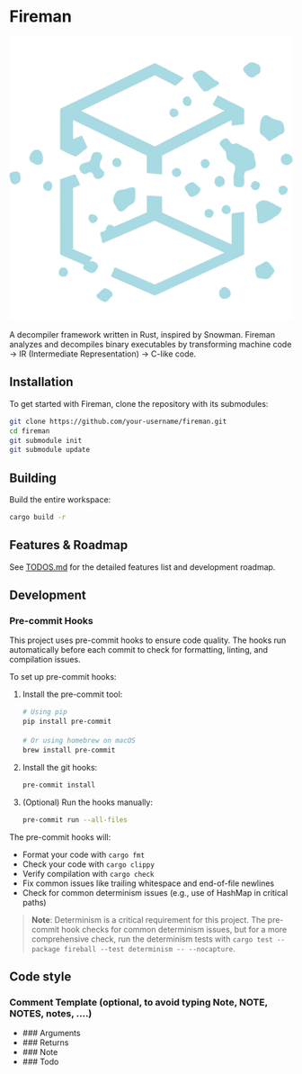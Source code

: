 # Fireman

![Logo](firebat/src-tauri/icons/icon.png)

A decompiler framework written in Rust, inspired by Snowman. Fireman analyzes and decompiles binary executables by
transforming machine code → IR (Intermediate Representation) → C-like code.

## Installation

To get started with Fireman, clone the repository with its submodules:

```bash
git clone https://github.com/your-username/fireman.git
cd fireman
git submodule init
git submodule update
```

## Building

Build the entire workspace:

```bash
cargo build -r
```

## Features & Roadmap

See [TODOS.md](TODOS.md) for the detailed features list and development roadmap.

## Development

### Pre-commit Hooks

This project uses pre-commit hooks to ensure code quality. The hooks run automatically before each commit to check for
formatting, linting, and compilation issues.

To set up pre-commit hooks:

1. Install the pre-commit tool:
   ```bash
   # Using pip
   pip install pre-commit

   # Or using homebrew on macOS
   brew install pre-commit
   ```

2. Install the git hooks:
   ```bash
   pre-commit install
   ```

3. (Optional) Run the hooks manually:
   ```bash
   pre-commit run --all-files
   ```

The pre-commit hooks will:

- Format your code with `cargo fmt`
- Check your code with `cargo clippy`
- Verify compilation with `cargo check`
- Fix common issues like trailing whitespace and end-of-file newlines
- Check for common determinism issues (e.g., use of HashMap in critical paths)

> **Note**: Determinism is a critical requirement for this project. The pre-commit hook checks for common determinism
> issues, but for a more comprehensive check, run the determinism tests with
`cargo test --package fireball --test determinism -- --nocapture`.

## Code style

### Comment Template (optional, to avoid typing Note, NOTE, NOTES, notes, ....)

- \#\#\# Arguments
- \#\#\# Returns
- \#\#\# Note
- \#\#\# Todo
